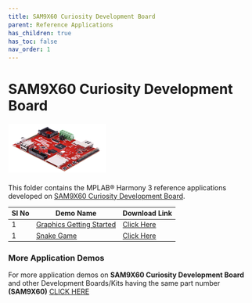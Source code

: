 ```yaml
---
title: SAM9X60 Curiosity Development Board
parent: Reference Applications
has_children: true
has_toc: false
nav_order: 1
---
```

# SAM9X60 Curiosity Development Board
<h4 align="left"> <img src = "./image.png"> </h4>

This folder contains the MPLAB® Harmony 3 reference applications developed on [SAM9X60 Curiosity Development Board](https://www.microchip.com/en-us/development-tool/EV40E67A).

|SI No| Demo Name | Download Link |
| --- | --- | -- |
| 1 | [Graphics Getting Started ](./sam9x60_cu_graphics_getting_started/readme.md) | [Click Here](https://github.com/Microchip-MPLAB-Harmony/reference_apps/releases/latest/download/sam9x60_cu_graphics_getting_started.zip) |
| 1 | [Snake Game ](./sam9x60_cu_snake_game/readme.md) | [Click Here](https://github.com/Microchip-MPLAB-Harmony/reference_apps/releases/latest/download/sam9x60_cu_snake_game.zip) |

### More Application Demos

For more application demos on **SAM9X60 Curiosity Development Board** and other Development Boards/Kits having the same part number **(SAM9X60)** <a href="https://mplab-discover.microchip.com/v1/itemtype/com.microchip.ide.project?s0=SAM9X60" target="_blank"> CLICK HERE </a>
